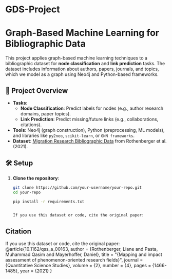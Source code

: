# GDS-Project

# Graph-Based Machine Learning for Bibliographic Data

This project applies graph-based machine learning techniques to a bibliographic dataset for **node classification** and **link prediction** tasks. The dataset includes information about authors, papers, journals, and topics, which we model as a graph using Neo4j and Python-based frameworks.

## 📌 Project Overview
- **Tasks**: 
  - **Node Classification**: Predict labels for nodes (e.g., author research domains, paper topics).
  - **Link Prediction**: Predict missing/future links (e.g., collaborations, citations).
- **Tools**: Neo4j (graph construction), Python (preprocessing, ML models), and libraries like `py2neo`, `scikit-learn`, or `GNN frameworks`.
- **Dataset**: [Migration Research Bibliographic Data](https://github.com/your-repo-link) from Rothenberger et al. (2021).


## 🛠️ Setup
1. **Clone the repository**:
   ```bash
   git clone https://github.com/your-username/your-repo.git
   cd your-repo

   pip install -r requirements.txt


   If you use this dataset or code, cite the original paper:

## Citation
If you use this dataset or code, cite the original paper:
@article{10.1162/qss_a_00163,
    author = {Rothenberger, Liane and Pasta, Muhammad Qasim and Mayerhoffer, Daniel},
    title = "{Mapping and impact assessment of phenomenon-oriented research fields}",
    journal = {Quantitative Science Studies},
    volume = {2},
    number = {4},
    pages = {1466-1485},
    year = {2021}
}
